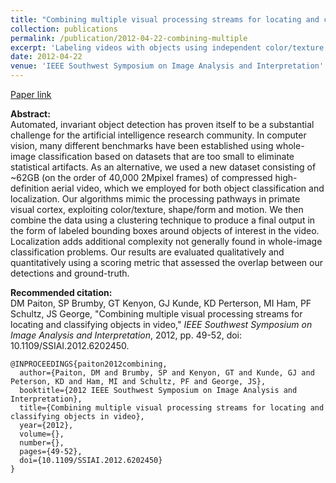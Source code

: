 ```yaml
---
title: "Combining multiple visual processing streams for locating and classifying objects in video"
collection: publications
permalink: /publication/2012-04-22-combining-multiple
excerpt: 'Labeling videos with objects using independent color/texture and shape/form processing streams.'
date: 2012-04-22
venue: 'IEEE Southwest Symposium on Image Analysis and Interpretation'
---
```


[Paper link](https://ieeexplore.ieee.org/abstract/document/6202450)

<strong>Abstract:</strong><br>
Automated, invariant object detection has proven itself to be a substantial challenge for the artificial intelligence research community. In computer vision, many different benchmarks have been established using whole-image classification based on datasets that are too small to eliminate statistical artifacts. As an alternative, we used a new dataset consisting of ~62GB (on the order of 40,000 2Mpixel frames) of compressed high-definition aerial video, which we employed for both object classification and localization. Our algorithms mimic the processing pathways in primate visual cortex, exploiting color/texture, shape/form and motion. We then combine the data using a clustering technique to produce a final output in the form of labeled bounding boxes around objects of interest in the video. Localization adds additional complexity not generally found in whole-image classification problems. Our results are evaluated qualitatively and quantitatively using a scoring metric that assessed the overlap between our detections and ground-truth.

<strong>Recommended citation:</strong><br>
DM Paiton, SP Brumby, GT Kenyon, GJ Kunde, KD Perterson, MI Ham, PF Schultz, JS George, "Combining multiple visual processing streams for locating and classifying objects in video," <i>IEEE Southwest Symposium on Image Analysis and Interpretation</i>, 2012, pp. 49-52, doi: 10.1109/SSIAI.2012.6202450.

```
@INPROCEEDINGS{paiton2012combining,
  author={Paiton, DM and Brumby, SP and Kenyon, GT and Kunde, GJ and Peterson, KD and Ham, MI and Schultz, PF and George, JS},
  booktitle={2012 IEEE Southwest Symposium on Image Analysis and Interpretation},
  title={Combining multiple visual processing streams for locating and classifying objects in video},
  year={2012},
  volume={},
  number={},
  pages={49-52},
  doi={10.1109/SSIAI.2012.6202450}
}
```
